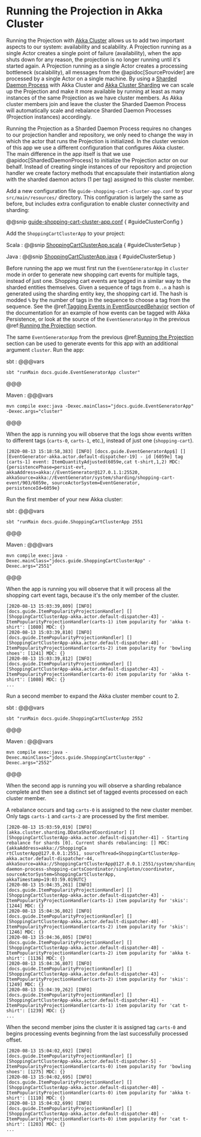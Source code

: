 # Running the Projection in Akka Cluster

Running the Projection with [Akka Cluster](https://doc.akka.io/docs/akka/current/typed/cluster.html) allows us to add two important aspects to our system: availability and scalability.
A Projection running as a single Actor creates a single point of failure (availability), when the app shuts down for any reason, the projection is no longer running until it's started again.
A Projection running as a single Actor creates a processing bottleneck (scalability), all messages from the @apidoc[SourceProvider] are processed by a single Actor on a single machine.
By using a [Sharded Daemon Process](https://doc.akka.io/docs/akka/current/typed/cluster-sharded-daemon-process.html#sharded-daemon-process) with Akka Cluster and [Akka Cluster Sharding](https://doc.akka.io/docs/akka/current/typed/cluster-sharding.html) we can scale up the Projection and make it more available by running at least as many instances of the same Projection as we have cluster members.
As Akka cluster members join and leave the cluster the Sharded Daemon Process will automatically scale and rebalance Sharded Daemon Processes (Projection instances) accordingly.

Running the Projection as a Sharded Daemon Process requires no changes to our projection handler and repository, we only need to change the way in which the actor that runs the Projection is initialized.
In the cluster version of this app we use a different configuration that configures Akka cluster.
The main difference in the app itself is that we use @apidoc[ShardedDaemonProcess] to initialize the Projection actor on our behalf.
Instead of creating single instances of our repository and projection handler we create factory methods that encapsulate their instantiation along with the sharded daemon actors (1 per tag) assigned to this cluster member.

Add a new configuration file `guide-shopping-cart-cluster-app.conf` to your `src/main/resources/` directory.
This configuration is largely the same as before, but includes extra configuration to enable cluster connectivity and sharding:

@@snip [guide-shopping-cart-cluster-app.conf](/examples/src/test/resources/guide-shopping-cart-cluster-app.conf) { #guideClusterConfig }

Add the `ShoppingCartClusterApp` to your project:

Scala
:  @@snip [ShoppingCartClusterApp.scala](/examples/src/test/scala/docs/guide/ShoppingCartClusterApp.scala) { #guideClusterSetup }

Java
:  @@snip [ShoppingCartClusterApp.java](/examples/src/test/java/jdocs/guide/ShoppingCartClusterApp.java) { #guideClusterSetup }
    
Before running the app we must first run the `EventGeneratorApp` in `cluster` mode in order to generate new shopping cart events for multiple tags, instead of just one.
Shopping cart events are tagged in a similar way to the sharded entities themselves.
Given a sequence of tags from `0..n` a hash is generated using the sharding entity key, the shopping cart id.
The hash is modded `%` by the number of tags in the sequence to choose a tag from the sequence.
See the @ref:[Tagging Events in EventSourcedBehavior](../running.md#tagging-events-in-eventsourcedbehavior) section of the documentation for an example of how events can be tagged with Akka Persistence, or look at the source of the `EventGeneratorApp` in the previous @ref:[Running the Projection](running.md) section.

The same `EventGeneratorApp` from the previous @ref:[Running the Projection](running.md) section can be used to generate events for this app with an additional argument `cluster`.
Run the app:

<!-- run from repo:
sbt "examples/test:runMain docs.guide.EventGeneratorApp cluster"
sbt "examples/test:runMain jdocs.guide.EventGeneratorApp cluster"
-->

sbt
:   @@@vars
```
sbt "runMain docs.guide.EventGeneratorApp cluster"
```
@@@

Maven
:   @@@vars
```
mvn compile exec:java -Dexec.mainClass="jdocs.guide.EventGeneratorApp" -Dexec.args="cluster"
```
@@@

When the app is running you will observe that the logs show events written to different tags (`carts-0`, `carts-1`, etc.), instead of just one (`shopping-cart`).

```
[2020-08-13 15:18:58,383] [INFO] [docs.guide.EventGeneratorApp$] [] [EventGenerator-akka.actor.default-dispatcher-19] - id [6059e] tag [carts-1] event: ItemQuantityAdjusted(6059e,cat t-shirt,1,2) MDC: {persistencePhase=persist-evt, akkaAddress=akka://EventGenerator@127.0.1.1:25520, akkaSource=akka://EventGenerator/system/sharding/shopping-cart-event/903/6059e, sourceActorSystem=EventGenerator, persistenceId=6059e}
```

Run the first member of your new Akka cluster:

<!-- run from repo:
sbt "examples/test:runMain docs.guide.ShoppingCartClusterApp 2551"
sbt "examples/test:runMain jdocs.guide.ShoppingCartClusterApp 2551"
-->

sbt
:   @@@vars
```
sbt "runMain docs.guide.ShoppingCartClusterApp 2551
```
@@@

Maven
:   @@@vars
```
mvn compile exec:java -Dexec.mainClass="jdocs.guide.ShoppingCartClusterApp" -Dexec.args="2551"
```
@@@

When the app is running you will observe that it will process all the shopping cart event tags, because it's the only member of the cluster.

```
[2020-08-13 15:03:39,809] [INFO] [docs.guide.ItemPopularityProjectionHandler] [] [ShoppingCartClusterApp-akka.actor.default-dispatcher-43] - ItemPopularityProjectionHandler(carts-1) item popularity for 'akka t-shirt': [1080] MDC: {}   
[2020-08-13 15:03:39,810] [INFO] [docs.guide.ItemPopularityProjectionHandler] [] [ShoppingCartClusterApp-akka.actor.default-dispatcher-40] - ItemPopularityProjectionHandler(carts-2) item popularity for 'bowling shoes': [1241] MDC: {}  
[2020-08-13 15:03:39,812] [INFO] [docs.guide.ItemPopularityProjectionHandler] [] [ShoppingCartClusterApp-akka.actor.default-dispatcher-43] - ItemPopularityProjectionHandler(carts-0) item popularity for 'akka t-shirt': [1080] MDC: {}
...
```

Run a second member to expand the Akka cluster member count to 2.

<!-- run from repo:
sbt "examples/test:runMain docs.guide.ShoppingCartClusterApp 2552"
sbt "examples/test:runMain jdocs.guide.ShoppingCartClusterApp 2552"
-->

sbt
:   @@@vars
```
sbt "runMain docs.guide.ShoppingCartClusterApp 2552
```
@@@

Maven
:   @@@vars
```
mvn compile exec:java -Dexec.mainClass="jdocs.guide.ShoppingCartClusterApp" -Dexec.args="2552"
```
@@@

When the second app is running you will observe a sharding rebalance complete and then see a distinct set of tagged events processed on each cluster member.

A rebalance occurs and tag `carts-0` is assigned to the new cluster member. 
Only tags `carts-1` and `carts-2` are processed by the first member.

```
[2020-08-13 15:03:59,019] [INFO] [akka.cluster.sharding.DDataShardCoordinator] [] [ShoppingCartClusterApp-akka.actor.default-dispatcher-41] - Starting rebalance for shards [0]. Current shards rebalancing: [] MDC: {akkaAddress=akka://ShoppingCa
rtClusterApp@127.0.0.1:2551, sourceThread=ShoppingCartClusterApp-akka.actor.default-dispatcher-44, akkaSource=akka://ShoppingCartClusterApp@127.0.0.1:2551/system/sharding/sharded-daemon-process-shopping-cartsCoordinator/singleton/coordinator, 
sourceActorSystem=ShoppingCartClusterApp, akkaTimestamp=19:03:59.019UTC}                                                                                                                                                                           
[2020-08-13 15:04:35,261] [INFO] [docs.guide.ItemPopularityProjectionHandler] [] [ShoppingCartClusterApp-akka.actor.default-dispatcher-43] - ItemPopularityProjectionHandler(carts-1) item popularity for 'skis': [1244] MDC: {}           
[2020-08-13 15:04:36,802] [INFO] [docs.guide.ItemPopularityProjectionHandler] [] [ShoppingCartClusterApp-akka.actor.default-dispatcher-40] - ItemPopularityProjectionHandler(carts-2) item popularity for 'skis': [1246] MDC: {}           
[2020-08-13 15:04:36,805] [INFO] [docs.guide.ItemPopularityProjectionHandler] [] [ShoppingCartClusterApp-akka.actor.default-dispatcher-40] - ItemPopularityProjectionHandler(carts-2) item popularity for 'akka t-shirt': [1136] MDC: {}   
[2020-08-13 15:04:36,807] [INFO] [docs.guide.ItemPopularityProjectionHandler] [] [ShoppingCartClusterApp-akka.actor.default-dispatcher-43] - ItemPopularityProjectionHandler(carts-2) item popularity for 'skis': [1249] MDC: {}           
[2020-08-13 15:04:39,262] [INFO] [docs.guide.ItemPopularityProjectionHandler] [] [ShoppingCartClusterApp-akka.actor.default-dispatcher-41] - ItemPopularityProjectionHandler(carts-1) item popularity for 'cat t-shirt': [1239] MDC: {}                  
...
```

When the second member joins the cluster it is assigned tag `carts-0` and begins processing events beginning from the last successfully processed offset.

```
[2020-08-13 15:04:02,692] [INFO] [docs.guide.ItemPopularityProjectionHandler] [] [ShoppingCartClusterApp-akka.actor.default-dispatcher-5] - ItemPopularityProjectionHandler(carts-0) item popularity for 'bowling shoes': [1275] MDC: {}   
[2020-08-13 15:04:02,695] [INFO] [docs.guide.ItemPopularityProjectionHandler] [] [ShoppingCartClusterApp-akka.actor.default-dispatcher-40] - ItemPopularityProjectionHandler(carts-0) item popularity for 'akka t-shirt': [1110] MDC: {}   
[2020-08-13 15:04:02,699] [INFO] [docs.guide.ItemPopularityProjectionHandler] [] [ShoppingCartClusterApp-akka.actor.default-dispatcher-40] - ItemPopularityProjectionHandler(carts-0) item popularity for 'cat t-shirt': [1203] MDC: {}
...
```
